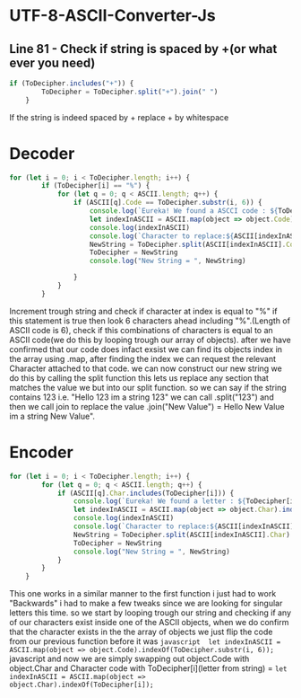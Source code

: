 # UTF-8-ASCII-Converter-Js

## Line 81 - Check if string is spaced by +(or what ever you need)
```javascript
if (ToDecipher.includes("+")) {
        ToDecipher = ToDecipher.split("+").join(" ")
    }
```
If the string is indeed spaced by + replace + by whitespace

# Decoder
```javascript
for (let i = 0; i < ToDecipher.length; i++) {
        if (ToDecipher[i] == "%") {
            for (let q = 0; q < ASCII.length; q++) {
                if (ASCII[q].Code == ToDecipher.substr(i, 6)) {
                    console.log(`Eureka! We found a ASCCI code : ${ToDecipher.substr(i, 6)}`)
                    let indexInASCII = ASCII.map(object => object.Code).indexOf(ToDecipher.substr(i, 6));
                    console.log(indexInASCII)
                    console.log(`Character to replace:${ASCII[indexInASCII].Code} --> ${ASCII[indexInASCII].Char}`)
                    NewString = ToDecipher.split(ASCII[indexInASCII].Code).join(ASCII[indexInASCII].Char)
                    ToDecipher = NewString
                    console.log("New String = ", NewString)

                }
            }
        }
```
Increment trough string and check if character at index is equal to "%" if this statement is true then look 6 characters ahead including "%".(Length of ASCII code is 6), check if this combinations of characters is equal to an ASCII code(we do this by looping trough our array of objects). after we have confirmed that our code does infact exsist we can find its objects index in the array using .map, after finding the index we can request the relevant Character attached to that code.
we can now construct our new string we do this by calling the split function this lets us replace any section that matches the value we but into our split function. so we can say if the string contains 123 i.e. "Hello 123 im a string 123" we can call .split("123") and then we call join to replace the value .join("New Value") = Hello New Value im a string New Value".


# Encoder
```javascript
for (let i = 0; i < ToDecipher.length; i++) {
        for (let q = 0; q < ASCII.length; q++) {
            if (ASCII[q].Char.includes(ToDecipher[i])) {
                console.log(`Eureka! We found a letter : ${ToDecipher[i]}`)
                let indexInASCII = ASCII.map(object => object.Char).indexOf(ToDecipher[i]);
                console.log(indexInASCII)
                console.log(`Character to replace:${ASCII[indexInASCII].Char} --> ${ASCII[indexInASCII].Code}`)
                NewString = ToDecipher.split(ASCII[indexInASCII].Char).join(ASCII[indexInASCII].Code)
                ToDecipher = NewString
                console.log("New String = ", NewString)
            }
        }
    }
```

This one works in a similar manner to the first function i just had to work "Backwards" i had to make a few tweaks since we are looking for singular letters this time. so we start by looping trough our string and checking if any of our characters exist inside one of the ASCII objects, when we do confirm that the character exists in the the array of objects we just flip the code from our previous function before it was ```javascript 
let indexInASCII = ASCII.map(object => object.Code).indexOf(ToDecipher.substr(i, 6));```
javascript and now we are simply swapping out object.Code with object.Char and Character code with ToDecipher[i](letter from string) = ```let indexInASCII = ASCII.map(object => object.Char).indexOf(ToDecipher[i]);```
